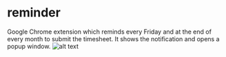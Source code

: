# reminder
Google Chrome extension which reminds every Friday and at the end of every month to submit the timesheet. It shows the notification and opens a popup window. 
![alt text](http://url/to/img.png)
